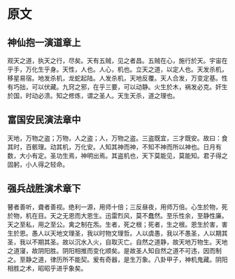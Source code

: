 # 原文

## 神仙抱一演道章上

观天之道，执天之行，尽矣。天有五贼，见之者昌。五贼在心，施行於天。宇宙在乎手，万化生乎身。天性，人也。人心，机也。立天之道，以定人也。天发杀机，移星易宿。地发杀机，龙蛇起陆。人发杀机，天地反覆。天人合发，万变定基。性有巧拙，可以伏藏。九窍之邪，在乎三要，可以动静。火生於木，祸发必克。奸生於国，时动必溃。知之修炼，谓之圣人。天生天杀，道之理也。

## 富国安民演法章中

天地，万物之盗；万物，人之盗；人，万物之盗。三盗既宜，三才既安。故曰：食其时，百骸理。动其机，万化安。人知其神而神，不知不神而所以神也。日月有数，大小有定。圣功生焉，神明出焉。其盗机也，天下莫能见，莫能知。君子得之固躬，小人得之轻命。

## 强兵战胜演术章下

瞽者善听，聋者善视。绝利一源，用师十倍；三反昼夜，用师万倍。心生於物，死於物，机在目。天之无恩而大恩生。迅雷烈风，莫不蠢然。至乐性余，至静性廉。天之至私，用之至公。禽之制在炁。生者，死之根；死者，生之根。恩生於害，害生於恩。愚人以天地文理圣，我以时物文理哲。人以虞愚，我以不愚圣，人以期其圣，我以不期其圣。故以沉水入火，自取灭亡。自然之道静，故天地万物生。天地之道寖，故阴阳胜。阴阳相推而变化顺矣。是故圣人知自然之道不可违，因而制之。至静之道，律历所不能契。爰有奇器，是生万象。八卦甲子，神机鬼藏。阴阳相胜之术，昭昭乎进乎象矣。